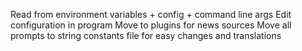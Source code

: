 Read from environment variables + config + command line args
Edit configuration in program
Move to plugins for news sources
Move all prompts to string constants file for easy changes and translations
